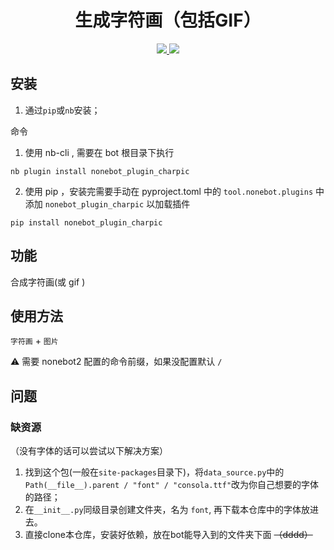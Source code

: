 <div align="center">

# 生成字符画（包括GIF）

</div>

<p align="center">
  
  <a href="https://github.com/RafuiiChan/nonebot_plugin_charpic/blob/main/LICENSE">
    <img src="https://img.shields.io/badge/license-MIT-informational">
  </a>
  <a href="https://github.com/nonebot/nonebot2">
    <img src="https://img.shields.io/badge/nonebot2-2.0.1-green">
  </a>
  
</p>
</p>

## 安装

1. 通过`pip`或`nb`安装；

命令

1. 使用 nb-cli , 需要在 bot 根目录下执行
```
nb plugin install nonebot_plugin_charpic
```

2. 使用 pip ，安装完需要手动在 pyproject.toml 中的 `tool.nonebot.plugins` 中添加 `nonebot_plugin_charpic` 以加载插件
```
pip install nonebot_plugin_charpic
```

## 功能

合成字符画(或 gif )

## 使用方法

`字符画` + `图片`

⚠ 需要 nonebot2 配置的命令前缀，如果没配置默认 `/` 

## 问题


### 缺资源
（没有字体的话可以尝试以下解决方案）
1. 找到这个包(一般在`site-packages`目录下)，将`data_source.py`中的`Path(__file__).parent / "font" / "consola.ttf"`改为你自己想要的字体的路径；
2. 在`__init__.py`同级目录创建文件夹，名为 `font`, 再下载本仓库中的字体放进去。
3. 直接clone本仓库，安装好依赖，放在bot能导入到的文件夹下面 ~~（dddd）~~

